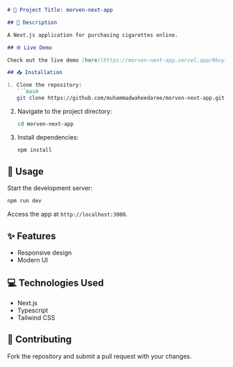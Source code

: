 ```markdown
# 🚀 Project Title: morven-next-app

## 📖 Description

A Next.js application for purchasing cigarettes online.

## 🌐 Live Demo

Check out the live demo [here](https://morven-next-app.vercel.app/#buy).

## 📥 Installation

1. Clone the repository:
   ```bash
   git clone https://github.com/muhammadwaheedaree/morven-next-app.git
   ```
2. Navigate to the project directory:
   ```bash
   cd morven-next-app
   ```
3. Install dependencies:
   ```bash
   npm install
   ```

## 🔧 Usage

Start the development server:
```bash
npm run dev
```
Access the app at `http://localhost:3000`.

## ✨ Features

- Responsive design
- Modern UI

## 💻 Technologies Used

- Next.js
- Typescript
- Tailwind CSS

## 🤝 Contributing

Fork the repository and submit a pull request with your changes.

